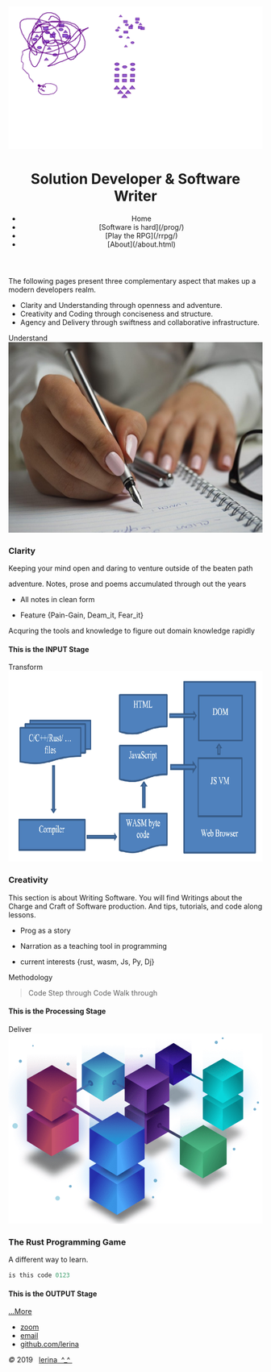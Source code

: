 <link href="https://fonts.googleapis.com/css?family=Architects+Daughter|Inconsolata&display=swap" rel="stylesheet"> 
<!-- img id="topPix" src="./pix/lRustRPG.jpg" / -->
<img id="topPix" src="./pix/index_lerina.svg" />

<div class="container">
<header class="main-header clearfix">

# Solution Developer & Software Writer

<nav class="main-menu">
<ul>
<li class="main-menu__item">Home</li>
<li class="main-menu__item">[Software is hard](/prog/)</li>
<li class="main-menu__item">[Play the RPG](/rrpg/)</li> <!-- <img src="./pix/learning_rust_rpg_16x16.png" align="bottom" /> -->
<li class="main-menu__item">[About](/about.html)</li>
</ul>
</nav><!-- nav -->
</header><!-- header -->

<section class="sponsors-wrapper clearfix">
<main class="content-area">

The following pages present three complementary aspect that makes up a 
modern developers realm. 

- Clarity and Understanding through openness and adventure.
- Creativity and Coding through conciseness and structure. 
- Agency and Delivery through swiftness and collaborative infrastructure. 

</main>

<section class="sponsors">
<div class="sponsor pink" id="input">Understand
<img class="autofit" src="./pix/writings.jpg" />

### Clarity

Keeping your mind open and daring to venture outside of the beaten path

adventure.
Notes, prose and poems accumulated through out the years

- All notes in clean form

- Feature {Pain-Gain, Deam_it, Fear_it}


Acquring the tools and knowledge to figure out domain knowledge rapidly

#### This is the INPUT Stage

</div>
<div class="sponsor purple" id="process">Transform
<img class="autofit" src="./pix/prog.png" />

### Creativity

This section is about Writing Software. 
You will find Writings about the Charge and Craft of Software production.
And tips, tutorials, and code along lessons.

- Prog as a story

- Narration as a teaching tool in programming

- current interests {rust, wasm, Js, Py, Dj} 


Methodology

> Code Step through
> Code Walk through

#### This is the Processing Stage

</div>
<div class="sponsor blue" id="output">Deliver
<img class="autofit" src="./pix/agilepkg.png" />

### The Rust Programming Game

A different way to learn.

```C
is this code 0123
```

#### This is the OUTPUT Stage

<a href="./prog/">...More</a>
</div>
</section><!-- sponsors -->
</section><!-- sponsors-wrapper -->
</div><!-- container -->

<footer class="footer">


-   [zoom]()
-   [email](mailto:learningrustrpg@gmail.com)
-   [github.com/lerina](https://github.com/lerina)


<div id="copy"><em>&#xa9;</em> 2019  &nbsp; <a href="http://razafy.com" target="_blank"> <span class="le">le</span><span class="ri">ri</span><span class="na">na</span>  ^_^ </a></div>

</footer><!-- footer -->

